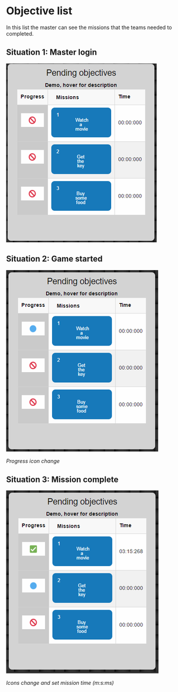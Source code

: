 # Objective list

In this list the master can see the missions that the teams needed to completed.

## Situation 1: Master login

![](/assets/cp_obj_overview.png)

## Situation 2: Game started

![](/assets/cp_obj_sit2.png)

_Progress icon change_

## Situation 3: Mission complete

![](/assets/cp_obj_sit3.png)

_Icons change and set mission time \(m:s:ms\)_

